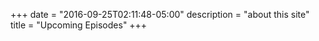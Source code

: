 +++
date = "2016-09-25T02:11:48-05:00"
description = "about this site"
title = "Upcoming Episodes"
+++
